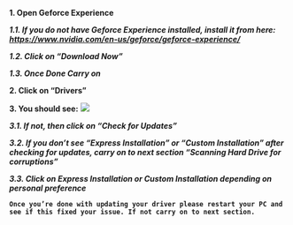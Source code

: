 **1. Open Geforce Experience**

 _**1.1. If you do not have Geforce Experience installed, install it from here: https://www.nvidia.com/en-us/geforce/geforce-experience/**_

 _**1.2. Click on “Download Now”**_

 _**1.3. Once Done Carry on**_

**2. Click on “Drivers”**

**3. You should see:**
 ![](https://i.imgur.com/QKE4Aim.png)

 _**3.1. If not, then click on “Check for Updates”**_

 _**3.2. If you don’t see “Express Installation” or “Custom Installation” after checking for updates, carry on to next section “Scanning Hard Drive for corruptions”**_

 _**3.3. Click on Express Installation or Custom Installation depending on personal preference**_

**`Once you’re done with updating your driver please restart your PC and see if this fixed your issue. If not carry on to next section.`**
